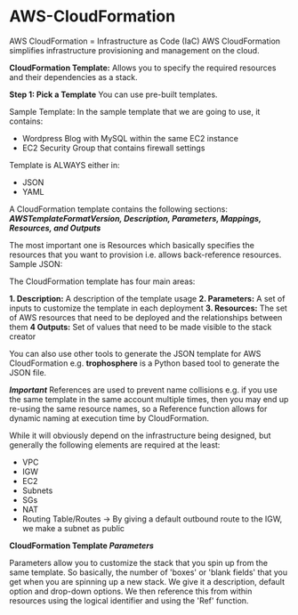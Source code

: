 # AWS-CloudFormation
AWS CloudFormation = Infrastructure as Code (IaC)
AWS CloudFormation simplifies infrastructure provisioning and management on the cloud.

__CloudFormation Template:__ Allows you to specify the required resources and their dependencies as a stack.

__Step 1: Pick a Template__
You can use pre-built templates.

Sample Template: In the sample template that we are going to use, it contains:
 - Wordpress Blog with MySQL within the same EC2 instance
 - EC2 Security Group that contains firewall settings 
 
 Template is ALWAYS either in:
 
  - JSON
  - YAML
 
 A CloudFormation template contains the following sections: __*AWSTemplateFormatVersion, Description, Parameters, Mappings, Resources, and Outputs*__
 
 The most important one is Resources which basically specifies the resources that you want to provision i.e. allows back-reference resources. Sample JSON:
 

The CloudFormation template has four main areas:

__1. Description:__ A description of the template usage
__2. Parameters:__ A set of inputs to customize the template in each deployment
__3. Resources:__ The set of AWS resources that need to be deployed and the relationships between them
__4 Outputs:__ Set of values that need to be made visible to the stack creator

You can also use other tools to generate the JSON template for AWS CloudFormation e.g. __trophosphere__ is a Python based tool to generate the JSON file.

*__Important__* References are used to prevent name collisions e.g. if you use the same template in the same account multiple times, then you may end up re-using the same resource names, so a Reference function allows for dynamic naming at execution time by CloudFormation.

While it will obviously depend on the infrastructure being designed, but generally the following elements are required at the least:

- VPC
- IGW
- EC2
- Subnets
- SGs
- NAT
- Routing Table/Routes -> By giving a default outbound route to the IGW, we make a subnet as public

__CloudFormation Template *Parameters*__

Parameters allow you to customize the stack that you spin up from the same template. So basically, the number of 'boxes' or 'blank fields' that you get when you are spinning up a new stack. We give it a description, default option and drop-down options. We then reference this from within resources using the logical identifier and using the 'Ref' function. 
